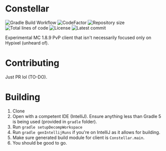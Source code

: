 # Constellar
![Gradle Build Workflow](https://github.com/Uranometrical/COnstellar/actions/workflows/gradle-build.yml/badge.svg)
![CodeFactor](https://www.codefactor.io/repository/github/Uranometrical/Constellar/badge)
![Repository size](https://img.shields.io/github/repo-size/Uranometrical/Constellar)
![Total lines of code](https://img.shields.io/tokei/lines/github/Uranometrical/Constellar)
![License](https://img.shields.io/github/license/Uranometrical/Constellar)
![Latest commit](https://img.shields.io/github/last-commit/Uranometrical/Constellar)

Experimental MC 1.8.9 PvP client that isn't necessarily focused only on Hypixel (unheard of).

# Contributing
Just PR lol (TO-DO).

# Building
1. Clone
2. Open with a competent IDE (IntelliJ). Ensure anything less than Gradle 5 is being used (provided in `gradle` folder).
3. Run `gradle setupDecompWorkspace`
4. Run `gradle genIntellijRuns` if you're on IntelliJ as it allows for building.
5. Make sure generated build module for client is `Constellar.main`.
6. You should be good to go.
